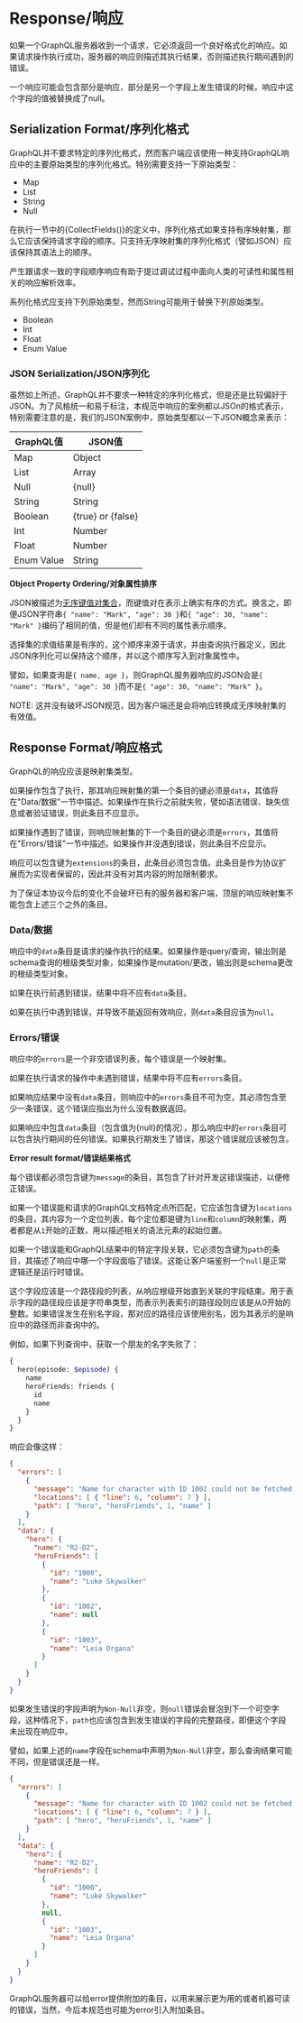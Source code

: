 # Response/响应

如果一个GraphQL服务器收到一个请求，它必须返回一个良好格式化的响应。如果请求操作执行成功，服务器的响应则描述其执行结果，否则描述执行期间遇到的错误。

一个响应可能会包含部分是响应，部分是另一个字段上发生错误的时候，响应中这个字段的值被替换成了null。


## Serialization Format/序列化格式

GraphQL并不要求特定的序列化格式，然而客户端应该使用一种支持GraphQL响应中的主要原始类型的序列化格式。特别需要支持一下原始类型：

 * Map
 * List
 * String
 * Null

在执行一节中的{CollectFields()}的定义中，序列化格式如果支持有序映射集，那么它应该保持请求字段的顺序。只支持无序映射集的序列化格式（譬如JSON）应该保持其语法上的顺序。

产生跟请求一致的字段顺序响应有助于提过调试过程中面向人类的可读性和属性相关的响应解析效率。

系列化格式应支持下列原始类型，然而String可能用于替换下列原始类型。

 * Boolean
 * Int
 * Float
 * Enum Value


### JSON Serialization/JSON序列化

虽然如上所述，GraphQL并不要求一种特定的序列化格式，但是还是比较偏好于JSON。为了风格统一和易于标注，本规范中响应的案例都以JSOn的格式表示，特别需要注意的是，我们的JSON案例中，原始类型都以一下JSON概念来表示：

| GraphQL值     | JSON值            |
| ------------- | ----------------- |
| Map           | Object            |
| List          | Array             |
| Null          | {null}            |
| String        | String            |
| Boolean       | {true} or {false} |
| Int           | Number            |
| Float         | Number            |
| Enum Value    | String            |

**Object Property Ordering/对象属性排序**

JSON被描述为[无序键值对集合](https://tools.ietf.org/html/rfc7159#section-4)，而键值对在表示上确实有序的方式。换言之，即便JSON字符串`{ "name": "Mark", "age": 30 }`和`{ "age": 30, "name": "Mark" }`编码了相同的值，但是他们却有不同的属性表示顺序。

选择集的求值结果是有序的，这个顺序来源于请求，并由查询执行器定义，因此JSON序列化可以保持这个顺序，并以这个顺序写入到对象属性中。

譬如，如果查询是`{ name, age }`，则GraphQL服务器响应的JSON会是`{ "name": "Mark", "age": 30 }`而不是`{ "age": 30, "name": "Mark" }`。

NOTE: 这并没有破坏JSON规范，因为客户端还是会将响应转换成无序映射集的有效值。


## Response Format/响应格式

GraphQL的响应应该是映射集类型。

如果操作包含了执行，那其响应映射集的第一个条目的键必须是`data`，其值将在"Data/数据"一节中描述。如果操作在执行之前就失败，譬如语法错误、缺失信息或者验证错误，则此条目不应显示。

如果操作遇到了错误，则响应映射集的下一个条目的键必须是`errors`，其值将在"Errors/错误"一节中描述。如果操作并没遇到错误，则此条目不应显示。

响应可以包含键为`extensions`的条目，此条目必须包含值。此条目是作为协议扩展而为实现者保留的，因此并没有对其内容的附加限制要求。

为了保证本协议今后的变化不会破坏已有的服务器和客户端，顶层的响应映射集不能包含上述三个之外的条目。


### Data/数据

响应中的`data`条目是请求的操作执行的结果。如果操作是query/查询，输出则是schema查询的根级类型对象，如果操作是mutation/更改，输出则是schema更改的根级类型对象。

如果在执行前遇到错误，结果中将不应有`data`条目。

如果在执行中遇到错误，并导致不能返回有效响应，则`data`条目应该为`null`。


### Errors/错误

响应中的`errors`是一个非空错误列表，每个错误是一个映射集。

如果在执行请求的操作中未遇到错误，结果中将不应有`errors`条目。

如果响应结果中没有`data`条目，则响应中的`errors`条目不可为空，其必须包含至少一条错误，这个错误应指出为什么没有数据返回。

如果响应中包含`data`条目（包含值为{null}的情况），那么响应中的`errors`条目可以包含执行期间的任何错误。如果执行期发生了错误，那这个错误就应该被包含。

**Error result format/错误结果格式**

每个错误都必须包含键为`message`的条目，其包含了针对开发这错误描述，以便修正错误。

如果一个错误能和请求的GraphQL文档特定点所匹配，它应该包含键为`locations`的条目，其内容为一个定位列表，每个定位都是键为`line`和`column`的映射集，两者都是从`1`开始的正数，用以描述相关的语法元素的起始位置。

如果一个错误能和GraphQL结果中的特定字段关联，它必须包含键为`path`的条目，其描述了响应中哪一个字段面临了错误。这能让客户端鉴别一个`null`是正常逻辑还是运行时错误。

这个字段应该是一个路径段的列表，从响应根级开始直到关联的字段结束。用于表示字段的路径段应该是字符串类型，而表示列表索引的路径段则应该是从0开始的整数。如果错误发生在别名字段，那对应的路径应该使用别名，因为其表示的是响应中的路径而非查询中的。

例如，如果下列查询中，获取一个朋友的名字失败了：

```GraphQL
{
  hero(episode: $episode) {
    name
    heroFriends: friends {
      id
      name
    }
  }
}
```

响应会像这样：

```json
{
  "errors": [
    {
      "message": "Name for character with ID 1002 could not be fetched.",
      "locations": [ { "line": 6, "column": 7 } ],
      "path": [ "hero", "heroFriends", 1, "name" ]
    }
  ],
  "data": {
    "hero": {
      "name": "R2-D2",
      "heroFriends": [
        {
          "id": "1000",
          "name": "Luke Skywalker"
        },
        {
          "id": "1002",
          "name": null
        },
        {
          "id": "1003",
          "name": "Leia Organa"
        }
      ]
    }
  }
}
```

如果发生错误的字段声明为`Non-Null`非空，则`null`错误会冒泡到下一个可空字段，这种情况下，`path`也应该包含到发生错误的字段的完整路径，即便这个字段未出现在响应中。

譬如，如果上述的`name`字段在schema中声明为`Non-Null`非空，那么查询结果可能不同，但是错误还是一样。

```json
{
  "errors": [
    {
      "message": "Name for character with ID 1002 could not be fetched.",
      "locations": [ { "line": 6, "column": 7 } ],
      "path": [ "hero", "heroFriends", 1, "name" ]
    }
  ],
  "data": {
    "hero": {
      "name": "R2-D2",
      "heroFriends": [
        {
          "id": "1000",
          "name": "Luke Skywalker"
        },
        null,
        {
          "id": "1003",
          "name": "Leia Organa"
        }
      ]
    }
  }
}
```

GraphQL服务器可以给error提供附加的条目，以用来展示更为用的或者机器可读的错误，当然，今后本规范也可能为error引入附加条目。
